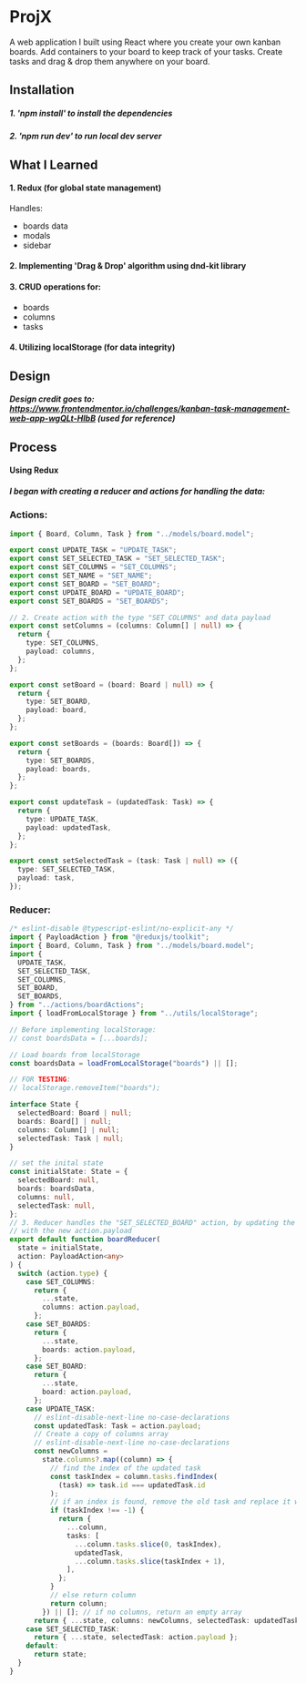 # ProjX

A web application I built using React where you create your own kanban boards. Add containers to your board to keep track of your tasks. Create tasks and drag & drop them anywhere on your board.

## Installation

##### 1. 'npm install' to install the dependencies
##### 2. 'npm run dev' to run local dev server

## What I Learned

#### 1. Redux (for global state management)

Handles:
  - boards data
  - modals
  - sidebar

#### 2. Implementing 'Drag & Drop' algorithm using dnd-kit library

#### 3. CRUD operations for:
  - boards
  - columns
  - tasks

#### 4. Utilizing localStorage (for data integrity)

## Design

##### Design credit goes to: https://www.frontendmentor.io/challenges/kanban-task-management-web-app-wgQLt-HlbB (used for reference)

## Process

#### Using Redux

##### I began with creating a reducer and actions for handling the data:
### Actions:
```typescript
import { Board, Column, Task } from "../models/board.model";

export const UPDATE_TASK = "UPDATE_TASK";
export const SET_SELECTED_TASK = "SET_SELECTED_TASK";
export const SET_COLUMNS = "SET_COLUMNS";
export const SET_NAME = "SET_NAME";
export const SET_BOARD = "SET_BOARD";
export const UPDATE_BOARD = "UPDATE_BOARD";
export const SET_BOARDS = "SET_BOARDS";

// 2. Create action with the type "SET_COLUMNS" and data payload
export const setColumns = (columns: Column[] | null) => {
  return {
    type: SET_COLUMNS,
    payload: columns,
  };
};

export const setBoard = (board: Board | null) => {
  return {
    type: SET_BOARD,
    payload: board,
  };
};

export const setBoards = (boards: Board[]) => {
  return {
    type: SET_BOARDS,
    payload: boards,
  };
};

export const updateTask = (updatedTask: Task) => {
  return {
    type: UPDATE_TASK,
    payload: updatedTask,
  };
};

export const setSelectedTask = (task: Task | null) => ({
  type: SET_SELECTED_TASK,
  payload: task,
});
```
### Reducer:
```typescript
/* eslint-disable @typescript-eslint/no-explicit-any */
import { PayloadAction } from "@reduxjs/toolkit";
import { Board, Column, Task } from "../models/board.model";
import {
  UPDATE_TASK,
  SET_SELECTED_TASK,
  SET_COLUMNS,
  SET_BOARD,
  SET_BOARDS,
} from "../actions/boardActions";
import { loadFromLocalStorage } from "../utils/localStorage";

// Before implementing localStorage:
// const boardsData = [...boards];

// Load boards from localStorage
const boardsData = loadFromLocalStorage("boards") || [];

// FOR TESTING:
// localStorage.removeItem("boards");

interface State {
  selectedBoard: Board | null;
  boards: Board[] | null;
  columns: Column[] | null;
  selectedTask: Task | null;
}

// set the inital state
const initialState: State = {
  selectedBoard: null,
  boards: boardsData,
  columns: null,
  selectedTask: null,
};
// 3. Reducer handles the "SET_SELECTED_BOARD" action, by updating the state.data
// with the new action.payload
export default function boardReducer(
  state = initialState,
  action: PayloadAction<any>
) {
  switch (action.type) {
    case SET_COLUMNS:
      return {
        ...state,
        columns: action.payload,
      };
    case SET_BOARDS:
      return {
        ...state,
        boards: action.payload,
      };
    case SET_BOARD:
      return {
        ...state,
        board: action.payload,
      };
    case UPDATE_TASK:
      // eslint-disable-next-line no-case-declarations
      const updatedTask: Task = action.payload;
      // Create a copy of columns array
      // eslint-disable-next-line no-case-declarations
      const newColumns =
        state.columns?.map((column) => {
          // find the index of the updated task
          const taskIndex = column.tasks.findIndex(
            (task) => task.id === updatedTask.id
          );
          // if an index is found, remove the old task and replace it with the updated one
          if (taskIndex !== -1) {
            return {
              ...column,
              tasks: [
                ...column.tasks.slice(0, taskIndex),
                updatedTask,
                ...column.tasks.slice(taskIndex + 1),
              ],
            };
          }
          // else return column
          return column;
        }) || []; // if no columns, return an empty array
      return { ...state, columns: newColumns, selectedTask: updatedTask };
    case SET_SELECTED_TASK:
      return { ...state, selectedTask: action.payload };
    default:
      return state;
  }
}
```
